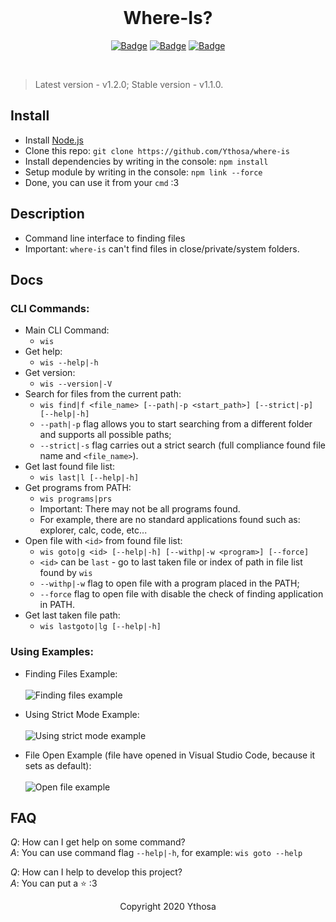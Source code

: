 <br>

<h1 align="center">Where-Is?</h1>
<div align="center">


[![Badge](https://img.shields.io/badge/Uses-Node.js-green.svg?style=flat-square)]("NodeJS")
[![Badge](https://img.shields.io/badge/Open-Source-important.svg?style=flat-square)]("OpenSource")
[![Badge](https://img.shields.io/badge/Made_with-Love-ff69b4.svg?style=flat-square)]("MadeWithLove")

<br>
</div>

> Latest version - v1.2.0; Stable version - v1.1.0.

## Install
-   Install [Node.js](https://nodejs.org/en/) 
-   Clone this repo: `git clone https://github.com/Ythosa/where-is`
-   Install dependencies by writing in the console: `npm install`
-   Setup module by writing in the console: `npm link --force`
-   Done, you can use it from your `cmd` :3


## Description
-    Command line interface to finding files
-    Important: `where-is` can't find files in close/private/system folders.


## Docs

###   CLI Commands:
   -   Main CLI Command:
       *   `wis`
   -   Get help:
       *  `wis --help|-h`
   -   Get version:
       *  `wis --version|-V`
   -   Search for files from the current path:
       *  `wis find|f <file_name> [--path|-p <start_path>] [--strict|-p] [--help|-h]`
       *  `--path|-p` flag allows you to start searching from a different folder and supports all possible paths;
       *  `--strict|-s` flag carries out a strict search (full compliance found file name and `<file_name>`).
   -   Get last found file list:
       *  `wis last|l [--help|-h]`
   -   Get programs from PATH:
       *  `wis programs|prs`
       *  Important: There may not be all programs found. 
       *  For example, there are no standard applications found such as: explorer, calc, code, etc...
   -   Open file with `<id>` from found file list:
       *  `wis goto|g <id> [--help|-h] [--withp|-w <program>] [--force]`
       *  `<id>` can be `last` - go to last taken file or index of path in file list found by `wis`
       *  `--withp|-w` flag to open file with a program placed in the PATH;
       *  `--force` flag to open file with disable the check of finding application in PATH.
   -   Get last taken file path:
       *  `wis lastgoto|lg [--help|-h]`

###   Using Examples:
   -  Finding Files Example: <br> <br>
    <img src="https://github.com/Ythosa/where-is/blob/master/assets/findCommandExample.png" alt="Finding files example">
    
    
   -  Using Strict Mode Example: <br> <br>
    <img src="https://github.com/Ythosa/where-is/blob/master/assets/strictModeExample.png" alt="Using strict mode example">
    
   
   -  File Open Example (file have opened in Visual Studio Code, because it sets as default): <br> <br>
    <img src="https://github.com/Ythosa/where-is/blob/master/assets/gotoAndLastCommandsExample.png" alt="Open file example">


## FAQ
*Q*: How can I get help on some command?  
*A*: You can use command flag `--help|-h`, for example: `wis goto --help`

*Q*: How can I help to develop this project?  
*A*: You can put a :star: :3


<div align="center">
  Copyright 2020 Ythosa
</div>
